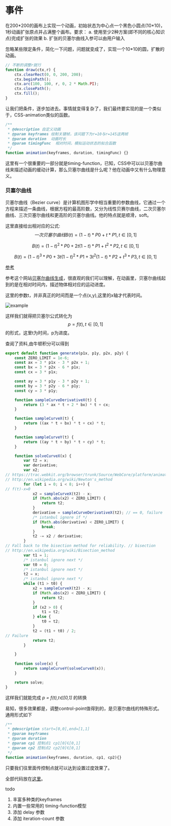 # 事件

在200\*200的画布上实现一个动画，初始状态为中心点一个黑色小圆点(10\*10)，1秒动画扩张原点并占满整个画布。要求：
  a. 使用至少2种方案(即不同的核心知识点)完成扩张的效果
  b. 扩张的贝塞尔曲线入参可以由用户输入


忽略某些限定条件，简化一下问题，问题就变成了，实现一个10\*10的圆，扩散的动画。

```javascript
// 不断的调整r就行
function draw(ctx,r) {
    ctx.clearRect(0, 0, 200, 200);
    ctx.beginPath();
    ctx.arc(100, 100, r, 0, 2 * Math.PI);
    ctx.closePath();
    ctx.fill();
}
```

让我们把条件，逐步加进去。事情就变得复杂了，我们最终要实现的是一个类似于，CSS-animation类似的函数。

```javascript
/**
 * @description 自定义动画
 * @param keyframes 绘制关键帧，该问题下为r=10与r=145这两帧
 * @param duration  动画时长
 * @param timingFunc  相对时间，模拟运动状态的拟合函数
 */
function animation(keyframes, duration, timingFunc) {}
```

这里有一个很重要的一部分就是timing-function，已知，CSS中可以以贝塞尔曲线来描述动画的缓动计算，那么贝塞尔曲线是什么呢？他在动画中又有什么物理意义。

### 贝塞尔曲线

贝塞尔曲线（Bezier curve）是计算机图形学中相当重要的参数曲线，它通过一个方程来描述一条曲线，根据方程的最高阶数，又分为线性贝赛尔曲线，二次贝塞尔曲线、三次贝塞尔曲线和更高阶的贝塞尔曲线。他的特点就是顺滑，soft。

这里直接给出相对应的公式:
$$ {一次贝塞尔曲线}
B(t) = (1 - t) * P0 + t * P1,t∈[0,1]
$$

$$
B(t) = (1-t)^2 * P0 + 2t(1-t) * P1 + t^2 * P2,t∈[0,1]
$$

$$
B(t) = (1 - t)^3 * P0 + 3t(1-t)^2 * P1 + 3t^2(1-t) * P2 + t^3 * P3,t∈[0,1]
$$

[参考](https://github.com/hujiulong/blog/issues/1)

参考这个网站[贝塞尔曲线生成](https://cubic-bezier.com/)，很直观的我们可以理解，在动画里，贝塞尔曲线起到的是在相对时间内，描述物体相对应的运动进度。

这里的参数t，并非真正的时间而是一个点(x,y),这里的x轴才代表时间。

![example](https://91happy.oss-cn-shenzhen.aliyuncs.com/imgs/1583122696037.jpg)

这样我们就得把贝塞尔公式转化为
$$
p = f(t),t∈[0,1]
$$
的形式，这里t为时间，p为进度。

查阅了资料,由牛顿积分可以得到

```javascript
export default function generate(p1x, p1y, p2x, p2y) {
    const ZERO_LIMIT = 1e-6;
    const ax = 3 * p1x - 3 * p2x + 1;
    const bx = 3 * p2x - 6 * p1x;
    const cx = 3 * p1x;

    const ay = 3 * p1y - 3 * p2y + 1;
    const by = 3 * p2y - 6 * p1y;
    const cy = 3 * p1y;

    function sampleCurveDerivativeX(t) {
        return (3 * ax * t + 2 * bx) * t + cx;
    }

    function sampleCurveX(t) {
        return ((ax * t + bx) * t + cx) * t;
    }

    function sampleCurveY(t) {
        return ((ay * t + by) * t + cy) * t;
    }

    function solveCurveX(x) {
        var t2 = x;
        var derivative;
        var x2;
// https://trac.webkit.org/browser/trunk/Source/WebCore/platform/animation // First try a few iterations of Newton's method -- normally very fast.
// http://en.wikipedia.org/wiki/Newton's_method
        for (let i = 0; i < 8; i++) {
// f(t)-x=0
            x2 = sampleCurveX(t2) - x;
            if (Math.abs(x2) < ZERO_LIMIT) {
                return t2;
            }
            derivative = sampleCurveDerivativeX(t2); // == 0, failure
            /* istanbul ignore if */
            if (Math.abs(derivative) < ZERO_LIMIT) {
                break;
            }
            t2 -= x2 / derivative;
        }
// Fall back to the bisection method for reliability. // bisection
// http://en.wikipedia.org/wiki/Bisection_method
        var t1 = 1;
        /* istanbul ignore next */
        var t0 = 0;
        /* istanbul ignore next */
        t2 = x;
        /* istanbul ignore next */
        while (t1 > t0) {
            x2 = sampleCurveX(t2) - x;
            if (Math.abs(x2) < ZERO_LIMIT) {
                return t2;
            }
            if (x2 > 0) {
                t1 = t2;
            } else {
                t0 = t2;
            }
            t2 = (t1 + t0) / 2;
// Failure
            return t2;
        }

    }
    
    function solve(x) {
        return sampleCurveY(solveCurveX(x));
    }

    return solve;
}
```

这样我们就能完成 *p = f(t),t∈[0,1]* 的转换

易知，很多效果都是，调整control-point值得到的，是贝塞尔曲线的特殊形式。通用形式如下

```javascript
/**
 * @description start=[0,0],end=[1,1]
 * @param keyframes
 * @param duration
 * @param cp1 控制点1 cp1[0]∈[0,1]
 * @param cp2 控制点2 cp2[0]∈[0,1]
 */
function animation(keyframes, duration, cp1, cp2){}
```

只要我们往里面传控制点就可以达到设置过度效果了。

全部代码放在[这里](https://github.com/laoxielearnsth/answersFor27/blob/master/Q4)。

todo
1. 丰富多种类的keyframes
2. 内置一些常用的 timing-function模型
3. 添加 delay 参数
4. 添加 iteration-count 参数